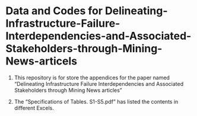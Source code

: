 # Data and Codes for Delineating-Infrastructure-Failure-Interdependencies-and-Associated-Stakeholders-through-Mining-News-articels


1. This repository is for store the appendices for the paper named “Delineating Infrastructure Failure Interdependencies and Associated Stakeholders through Mining News articles”

2. The “Specifications of Tables. S1-S5.pdf” has listed the contents in different Excels.

